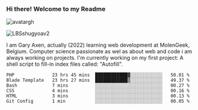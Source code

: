 ### Hi there! Welcome to my Readme 
![avatargh](https://user-images.githubusercontent.com/22075644/164934471-9e8af8ff-56fa-42c4-8061-5c7410433886.png)

![LBSshugyoav2](https://user-images.githubusercontent.com/22075644/164934218-25b846e8-bf56-4a0e-bd88-ab444310d7a8.png)



I am Gary Axen, actually (2022) learning web development at MolenGeek, Belgium.
Computer science passionate as wel as about web and code i am always working on projects.
I'm currently working on my first project: A shell script to fill-in index files called: "Autofill". 
<!--START_SECTION:waka-->

```text
PHP              23 hrs 45 mins  ████████████▓░░░░░░░░░░░░   50.01 %
Blade Template   23 hrs 27 mins  ████████████▒░░░░░░░░░░░░   49.37 %
Bash             7 mins          ░░░░░░░░░░░░░░░░░░░░░░░░░   00.27 %
CSS              4 mins          ░░░░░░░░░░░░░░░░░░░░░░░░░   00.16 %
HTML             3 mins          ░░░░░░░░░░░░░░░░░░░░░░░░░   00.13 %
Git Config       1 min           ░░░░░░░░░░░░░░░░░░░░░░░░░   00.05 %
```

<!--END_SECTION:waka-->

<!--
**LeBigSky/LebigSky** is a ✨ _special_ ✨ repository because its `README.md` (this file) appears on your GitHub profile.


as to get you started:

- 🔭 I’m currently working on ...
- 🌱 I’m currently learning ...
- 👯 I’m looking to collaborate on ...
- 🤔 I’m looking for help with ...
- 💬 Ask me about ...
- 📫 How to reach me: ...
- 😄 Pronouns: ...
- ⚡ Fun fact: ...
-->
